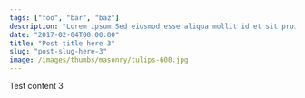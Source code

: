```yaml
---
tags: ["foo", "bar", "baz"]
description: "Lorem ipsum Sed eiusmod esse aliqua mollit id et sit proident dolor nulla sed"
date: "2017-02-04T00:00:00"
title: "Post title here 3"
slug: "post-slug-here-3"
image: /images/thumbs/masonry/tulips-600.jpg
---
```

Test content 3

